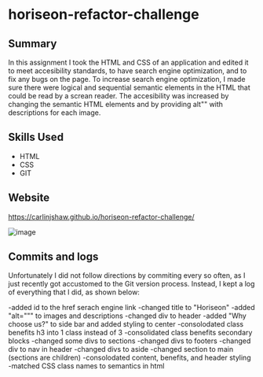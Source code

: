# horiseon-refactor-challenge

## Summary
In this assignment I took the HTML and CSS of an application and edited it to meet accesibility standards, 
to have search engine optimization, and to fix any bugs on the page. 
To increase search engine optimization, I made sure there were logical and sequential semantic elements in the HTML that could be read by a screan reader. 
The accesibility was increased by changing the semantic HTML elements and by providing alt"" with descriptions for each image. 

## Skills Used
* HTML 
* CSS 
* GIT

## Website
https://carlinjshaw.github.io/horiseon-refactor-challenge/

![image](https://user-images.githubusercontent.com/82618604/116765660-328abe80-a9f4-11eb-953a-1af493fe8098.png)

## Commits and logs

Unfortunately I did not follow directions by commiting every so often, as I just recently got accustomed to the Git version process. 
Instead, I kept a log of everything that I did, as shown below:

-added id to the href serach engine link
-changed title to "Horiseon"
-added "alt=""" to images and descriptions
-changed div to header
-added "Why choose us?" to side bar and added styling to center
-consolodated class benefits h3 into 1 class instead of 3
-consolidated class benefits secondary blocks
-changed some divs to sections
-changed divs to footers
-changed div to nav in header
-changed divs to aside
-changed section to main (sections are children)
-consolodated content, benefits, and header styling
-matched CSS class names to semantics in html
